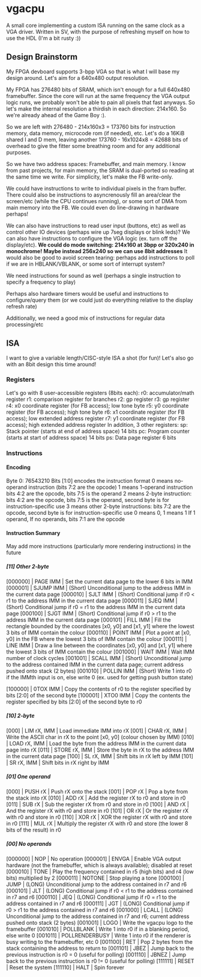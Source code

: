 # vgacpu
A small core implementing a custom ISA running on the same clock as a VGA driver. Written in SV, with the purpose of refreshing myself on how to use the HDL (I'm a bit rusty :))

## Design Brainstorm

My FPGA devboard supports 3-bpp VGA so that is what I will base my design around.
Let's aim for a 640x480 output resolution.

My FPGA has 276480 bits of SRAM, which isn't enough for a full 640x480 framebuffer.
Since the core will run at the same frequency the VGA output logic runs, we probably won't be able
to pain all pixels that fast anyways. So let's make the internal resolution a thirdish in each direction:
214x160. So we're already ahead of the Game Boy :).

So we are left with
276480 - 214x160x3 = 173760 bits for instruction memory, data memory, microcode rom (if needed), etc.
Let's do a 16KiB shared I and D mem, leaving another 173760 - 16x1024x8 = 42688 bits of overhead
to give the fitter some breathing room and for any additional purposes.

So we have two address spaces: Framebuffer, and main memory.
I know from past projects, for main memory, the SRAM is dual-ported so reading at the same time we write. For simplicity,
let's make the FB write-only.

We could have instructions to write to individual pixels in the fram buffer. There could also be instructions to
asyncrenously fill an area/clear the screen/etc (while the CPU continues running), or some sort of DMA from main memory into the FB.
We could even do line-drawing in hardware perhaps!

We can also have instructions to read user input (buttons, etc) as well as control other IO devices (perhaps wire up 7seg displays or blink leds)?
We can also have instructions to configure the VGA logic (ex. turn off the display/etc).
****We could do mode switching: 214x160 at 3bpp or 320x240 in monochrome!**** ****Maybe instead 256x240 so we can use 8bit addresses****
It would also be good to avoid screen tearing: perhaps add instructions to poll if we are in HBLANK/VBLANK, or some sort of interrupt system?

We need instructions for sound as well (perhaps a single instruction to specify a frequency to play)

Perhaps also hardware timers would be useful and instructions to configure/query them (or we could just do everything relative to the display refresh rate)

Additionally, we need a good mix of instructions for regular data processing/etc

## ISA

I want to give a variable length/CISC-style ISA a shot (for fun)!
Let's also go with an 8bit design this time around!

### Registers
Let's go with 8 user-accessible registers (8bits each):
r0: accumulator/math register
r1: comparison register for branches
r2: gp register
r3: gp register
r4: x0 coordinate register (for FB access); low tone byte
r5: y0 coordinate register (for FB access); high tone byte
r6: x1 coordinate register (for FB access); low extended address register
r7: y1 coordinate register (for FB access); high extended address register
In addition, 3 other registers:
sp: Stack pointer (starts at end of address space) 14 bits
pc: Program counter (starts at start of address space) 14 bits
ps: Data page register 6 bits

### Instructions

#### Encoding

Byte 0: 76543210
Bits [1:0] encodes the instruction format
0 means no-operand instruction (bits 7:2 are the opcode)
1 means 1-operand instruction bits 4:2 are the opcode, bits 7:5 is the operand
2 means 2-byte instruction: bits 4:2 are the opcode, bits 7:5 is the operand, second byte is for instruction-specific use
3 means other 2-byte instructions: bits 7:2 are the opcode, second byte is for instruction-specific use
0 means 0, 1 means 1
If 1 operand,
If no operands, bits 7:1 are the opcode


#### Instruction Summary

May add more instructions (particularly more rendering instructions) in the future

##### [11] Other 2-byte

[000000] | PAGE IMM         | Set the current data page to the lower 6 bits in IMM
[000001] | SJUMP IMM        | (Short) Unconditional jump to the address IMM in the current data page
[000010] | SJLT IMM         | (Short) Conditional jump if r0 < r1 to the address IMM in the current data page
[000011] | SJEQ IMM         | (Short) Conditional jump if r0 = r1 to the address IMM in the current data page
[000100] | SJGT IMM         | (Short) Conditional jump if r0 > r1 to the address IMM in the current data page
[000101] | FILL IMM         | Fill the rectangle bounded by the coordinates [x0, y0] and [x1, y1] where the lowest 3 bits of IMM contain the colour
[000110] | POINT IMM        | Plot a point at [x0, y0] in the FB where the lowest 3 bits of IMM contain the colour
[000111] | LINE IMM         | Draw a line between the coordinates [x0, y0] and [x1, y1] where the lowest 3 bits of IMM contain the colour
[001000] | WAIT IMM         | Wait IMM number of clock cycles
[001001] | SCALL IMM        | (Short) Unconditional jump to the address contained IMM in the current data page; current address pushed onto stack (2 bytes)
[001010] | POLLIN IMM       | (Short) Write 1 into r0 if the IMMth input is on, else write 0 (ex. used for getting push button state)

[100000] | 0TOX IMM         | Copy the contents of r0 to the register specified by bits [2:0] of the second byte
[100001] | XTO0 IMM         | Copy the contents the register specified by bits [2:0] of the second byte to r0

##### [10] 2-byte

[000] | LIM rX, IMM         | Load immediate IMM into rX
[001] | CHAR rX, IMM        | Write the ASCII char in rX to the point [x0, y0] (colour chosen by IMM)
[010] | LOAD rX, IMM        | Load the byte from the address IMM in the current data page into rX
[011] | STORE rX, IMM       | Store the byte in rX to the address IMM in the current data page
[100] | SL rX, IMM          | Shift bits in rX left by IMM
[101] | SR rX, IMM          | Shift bits in rX right by IMM

##### [01] One operand

[000] | PUSH rX             | Push rX onto the stack
[001] | POP rX              | Pop a byte from the stack into rX
[010] | ADD rX              | Add the register rX to r0 and store in r0
[011] | SUB rX              | Sub the register rX from r0 and store in r0
[100] | AND rX              | And the register rX with r0 and store in r0
[101] | OR rX               | Or the register rX with r0 and store in r0
[110] | XOR rX              | XOR the register rX with r0 and store in r0
[111] | MUL rX              | Multiply the register rX with r0 and store (the lower 8 bits of the result) in r0

##### [00] No operands

[000000] | NOP              | No operation
[000001] | ENVGA            | Enable VGA output hardware (not the framebuffer, which is always available); disabled at reset
[000010] | TONE             | Play the frequency contained in r5 (high bits) and r4 (low bits) multiplied by 2
[000011] | NOTONE           | Stop playing a tone
[000100] | JUMP             | (LONG) Unconditional jump to the address contained in r7 and r6
[000101] | JLT              | (LONG) Conditional jump if r0 < r1 to the address contained in r7 and r6
[000110] | JEQ              | (LONG) Conditional jump if r0 = r1 to the address contained in r7 and r6
[000111] | JGT              | (LONG) Conditional jump if r0 > r1 to the address contained in r7 and r6
[001000] | LCALL            | (LONG) Unconditional jump to the address contained in r7 and r6; current address pushed onto stack (2 bytes)
[001001] | LOGO             | Write the vgacpu logo to the framebuffer
[001010] | POLLBLANK        | Write 1 into r0 if in a blanking period, else write 0
[001011] | POLLRENDERBUSY   | Write 1 into r0 if the renderer is busy writing to the framebuffer, etc 0
[001100] | RET              | Pop 2 bytes from the stack containing the address to return to
[001101] | JBEZ             | Jump back to the previous instruction is r0 = 0 (useful for polling)
[001110] | JBNEZ            | Jump back to the previous instruction is r0 != 0 (useful for polling)
[111111] | RESET            | Reset the system
[111110] | HALT             | Spin forever
